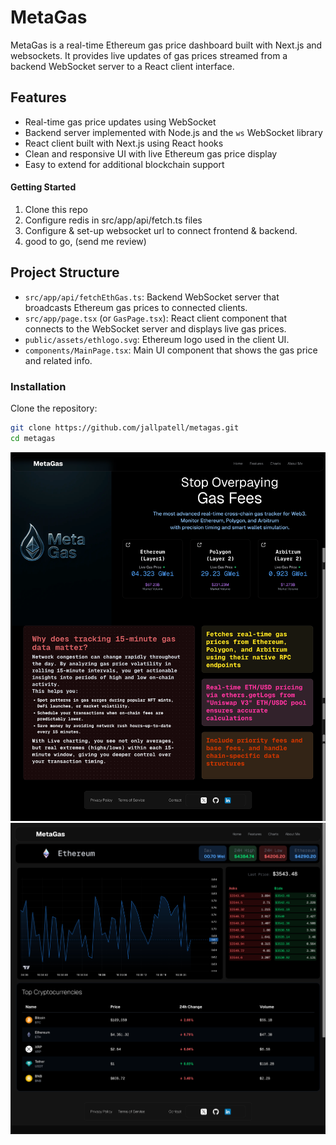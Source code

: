 
# MetaGas

MetaGas is a real-time Ethereum gas price dashboard built with Next.js and websockets. It provides live updates of gas prices streamed from a backend WebSocket server to a React client interface.

## Features
- Real-time gas price updates using WebSocket
- Backend server implemented with Node.js and the `ws` WebSocket library
- React client built with Next.js using React hooks
- Clean and responsive UI with live Ethereum gas price display
- Easy to extend for additional blockchain support

#### Getting Started
1. Clone this repo
2. Configure redis in src/app/api/fetch<chainName>.ts files
3. Configure & set-up websocket url to connect frontend & backend.
4. good to go, (send me review)

## Project Structure

- `src/app/api/fetchEthGas.ts`: Backend WebSocket server that broadcasts Ethereum gas prices to connected clients.
- `src/app/page.tsx` (or `GasPage.tsx`): React client component that connects to the WebSocket server and displays live gas prices.
- `public/assets/ethlogo.svg`: Ethereum logo used in the client UI.
- `components/MainPage.tsx`: Main UI component that shows the gas price and related info.

### Installation
 Clone the repository:

   ```bash
   git clone https://github.com/jallpatell/metagas.git
   cd metagas
   ```


![Landing Page](public/assets/SCR-20250819-oplt.png)
![App Screenshot](public/assets/SCR-20250819-opao.png)



